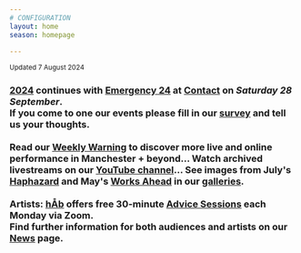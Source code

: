 ```yaml
---
# CONFIGURATION
layout: home
season: homepage

---
```

<small>Updated 7 August 2024</small>        
### [2024](/current/2024) continues with [Emergency 24](/current/2024-emergency) at <a href="https://contactmcr.com" target="_blank">Contact</a> on *Saturday 28 September*.<br>If you come to one our events please fill in our <a href="https://www.illuminate-data.org.uk/survey/qvprln" target="_blank">survey</a> and tell us your thoughts.<br><br>Read our <a href="https://wordofwarning.posthaven.com" target="_blank">Weekly Warning</a> to discover more live and online performance in Manchester + beyond… Watch archived livestreams on our <a href="https://youtube.com/@warnmcr" target="_blank">YouTube channel</a>… See images from July's [Haphazard](/galleries/2024-haphazard) and May's [Works Ahead](/galleries/2024-woah) in our [galleries](/galleries).<br><br>Artists: [hÅb](/hab) offers free 30-minute [Advice Sessions](/hab/advice) each Monday via Zoom.<br>Find further information for both audiences and artists on our [News](/news) page.
